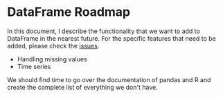 # DataFrame Roadmap

In this document, I describe the functionality that we want to add to DataFrame in the nearest future. For the specific features that need to be added, please check the [issues](https://github.com/PolyMathOrg/DataFrame/issues).

* Handling missing values
* Time series

We should find time to go over the documentation of pandas and R and create the complete list of everything we don't have.
